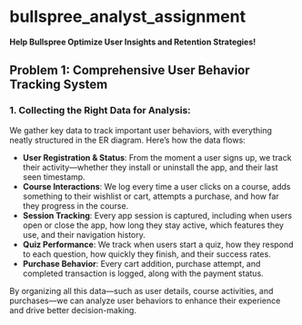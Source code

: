 # bullspree_analyst_assignment
**Help Bullspree Optimize User Insights and Retention Strategies!**

## Problem 1: Comprehensive User Behavior Tracking System

### 1. Collecting the Right Data for Analysis:
We gather key data to track important user behaviors, with everything neatly structured in the ER diagram. Here’s how the data flows:

- **User Registration & Status**: From the moment a user signs up, we track their activity—whether they install or uninstall the app, and their last seen timestamp.
- **Course Interactions**: We log every time a user clicks on a course, adds something to their wishlist or cart, attempts a purchase, and how far they progress in the course.
- **Session Tracking**: Every app session is captured, including when users open or close the app, how long they stay active, which features they use, and their navigation history.
- **Quiz Performance**: We track when users start a quiz, how they respond to each question, how quickly they finish, and their success rates.
- **Purchase Behavior**: Every cart addition, purchase attempt, and completed transaction is logged, along with the payment status.

By organizing all this data—such as user details, course activities, and purchases—we can analyze user behaviors to enhance their experience and drive better decision-making.
